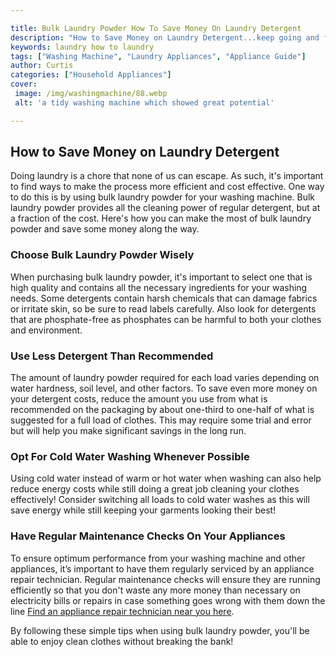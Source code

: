 ```yaml
---

title: Bulk Laundry Powder How To Save Money On Laundry Detergent
description: "How to Save Money on Laundry Detergent...keep going and find out"
keywords: laundry how to laundry
tags: ["Washing Machine", "Laundry Appliances", "Appliance Guide"]
author: Curtis
categories: ["Household Appliances"]
cover: 
 image: /img/washingmachine/88.webp
 alt: 'a tidy washing machine which showed great potential'

---
```


## How to Save Money on Laundry Detergent 
Doing laundry is a chore that none of us can escape. As such, it's important to find ways to make the process more efficient and cost effective. One way to do this is by using bulk laundry powder for your washing machine. Bulk laundry powder provides all the cleaning power of regular detergent, but at a fraction of the cost. Here's how you can make the most of bulk laundry powder and save some money along the way. 

### Choose Bulk Laundry Powder Wisely 
When purchasing bulk laundry powder, it's important to select one that is high quality and contains all the necessary ingredients for your washing needs. Some detergents contain harsh chemicals that can damage fabrics or irritate skin, so be sure to read labels carefully. Also look for detergents that are phosphate-free as phosphates can be harmful to both your clothes and environment. 

### Use Less Detergent Than Recommended 
The amount of laundry powder required for each load varies depending on water hardness, soil level, and other factors. To save even more money on your detergent costs, reduce the amount you use from what is recommended on the packaging by about one-third to one-half of what is suggested for a full load of clothes. This may require some trial and error but will help you make significant savings in the long run. 

### Opt For Cold Water Washing Whenever Possible 
Using cold water instead of warm or hot water when washing can also help reduce energy costs while still doing a great job cleaning your clothes effectively! Consider switching all loads to cold water washes as this will save energy while still keeping your garments looking their best! 

 ### Have Regular Maintenance Checks On Your Appliances 

To ensure optimum performance from your washing machine and other appliances, it’s important to have them regularly serviced by an appliance repair technician. Regular maintenance checks will ensure they are running efficiently so that you don't waste any more money than necessary on electricity bills or repairs in case something goes wrong with them down the line [Find an appliance repair technician near you here](./pages/appliance-repair-technicians/). 

By following these simple tips when using bulk laundry powder, you'll be able to enjoy clean clothes without breaking the bank!
